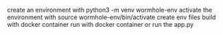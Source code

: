 create an environment with python3 -m venv wormhole-env
activate the environment with source wormhole-env/bin/activate
create env files
build with docker container
run with docker container or run the app.py
